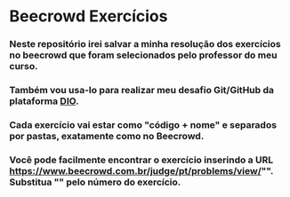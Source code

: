# Beecrowd Exercícios

### Neste repositório irei salvar a minha resolução dos exercícios no beecrowd que foram selecionados pelo professor do meu curso.

### Também vou usa-lo para realizar meu desafio Git/GitHub da plataforma [DIO](https://www.dio.me/).

### Cada exercício vai estar como "código + nome" e separados por pastas, exatamente como no Beecrowd.
### Você pode facilmente encontrar o exercício inserindo a URL https://www.beecrowd.com.br/judge/pt/problems/view/"". Substitua "" pelo número do exercício.
